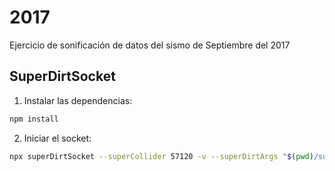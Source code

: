 # 2017
Ejercicio de sonificación de datos del sismo de Septiembre del 2017



## SuperDirtSocket

1. Instalar las dependencias:
``` sh
npm install
```

2. Iniciar el socket:
``` sh
npx superDirtSocket --superCollider 57120 -v --superDirtArgs "$(pwd)/superDirtCustomArgs.js"
```
